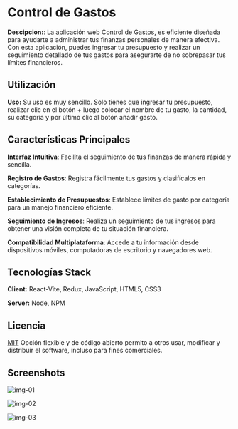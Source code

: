 # Control de Gastos

**Descipcion:**: La aplicación web Control de Gastos, es eficiente diseñada para ayudarte a administrar tus finanzas personales de manera efectiva. Con esta aplicación, puedes ingresar tu presupuesto y realizar un seguimiento detallado de tus gastos para asegurarte de no sobrepasar tus límites financieros.

## Utilización

**Uso:** Su uso es muy sencillo. Solo tienes que ingresar tu presupuesto, realizar clic en el botón + luego colocar el nombre de tu gasto, la cantidad, su categoría y por último clic al botón añadir gasto.


## Características Principales

**Interfaz Intuitiva**: Facilita el seguimiento de tus finanzas de manera rápida y sencilla.

**Registro de Gastos**: Registra fácilmente tus gastos y clasifícalos en categorías.

**Establecimiento de Presupuestos**: Establece límites de gasto por categoría para un manejo financiero eficiente.

**Seguimiento de Ingresos**: Realiza un seguimiento de tus ingresos para obtener una visión completa de tu situación financiera.

**Compatibilidad Multiplataforma**: Accede a tu información desde dispositivos móviles, computadoras de escritorio y navegadores web.

## Tecnologías Stack

**Client:** React-Vite, Redux, JavaScript, HTML5, CSS3

**Server:** Node, NPM

## Licencia

[MIT](https://choosealicense.com/licenses/mit/)  Opción flexible y de código abierto permito a otros usar, modificar y distribuir el software, incluso para fines comerciales.


## Screenshots

![img-01](https://github.com/joosudev/controlgastos/assets/47118243/78980c30-7716-499e-bd25-88ec10beb316)

![img-02](https://github.com/joosudev/controlgastos/assets/47118243/359cfd32-758a-433e-8687-2e1f45ca796b)

![img-03](https://github.com/joosudev/controlgastos/assets/47118243/24d9d12b-afda-4d2f-bd68-9f98bd790033)





